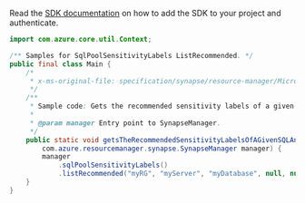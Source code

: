 Read the [SDK documentation](https://github.com/Azure/azure-sdk-for-java/blob/azure-resourcemanager-synapse_1.0.0-beta.2/sdk/synapse/azure-resourcemanager-synapse/README.md) on how to add the SDK to your project and authenticate.

```java
import com.azure.core.util.Context;

/** Samples for SqlPoolSensitivityLabels ListRecommended. */
public final class Main {
    /*
     * x-ms-original-file: specification/synapse/resource-manager/Microsoft.Synapse/stable/2021-06-01/examples/ListSqlPoolSensitivityLabelsWithSourceRecommended.json
     */
    /**
     * Sample code: Gets the recommended sensitivity labels of a given SQL Analytics pool.
     *
     * @param manager Entry point to SynapseManager.
     */
    public static void getsTheRecommendedSensitivityLabelsOfAGivenSQLAnalyticsPool(
        com.azure.resourcemanager.synapse.SynapseManager manager) {
        manager
            .sqlPoolSensitivityLabels()
            .listRecommended("myRG", "myServer", "myDatabase", null, null, null, Context.NONE);
    }
}
```
